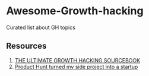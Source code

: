 # Awesome-Growth-hacking

Curated list about GH topics

## Resources
  1. [THE ULTIMATE GROWTH HACKING SOURCEBOOK](http://tigertiger.co/blog/ultimate-growth-hacking-sourcebook/)
  2. [Product Hunt turned my side project into a startup](https://medium.com/@crixlet/product-hunt-turned-my-side-project-into-a-full-time-gig-7264ce58e988)
